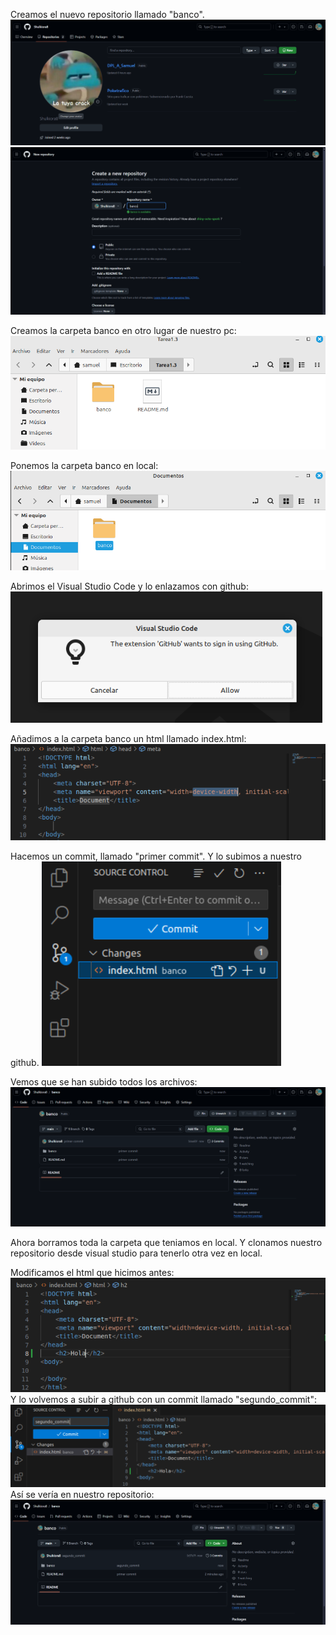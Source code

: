 Creamos el nuevo repositorio llamado "banco".
![](/Fotos/tarea1_3/1.png)
![](/Fotos/tarea1_3/2.png)

Creamos la carpeta banco en otro lugar de nuestro pc:
![](/Fotos/tarea1_3/3.png)

Ponemos la carpeta banco en local:
![](/Fotos/tarea1_3/4.png)

Abrimos el Visual Studio Code y lo enlazamos con github:
![](/Fotos/tarea1_3/5.png)

Añadimos a la carpeta banco un html llamado index.html:
![](/Fotos/tarea1_3/6.png)

Hacemos un commit, llamado "primer commit". Y lo subimos a nuestro github.
![](/Fotos/tarea1_3/7.png)

Vemos que se han subido todos los archivos:
![](/Fotos/tarea1_3/13.png)

Ahora borramos toda la carpeta que teniamos en local.
Y clonamos nuestro repositorio desde visual studio para tenerlo otra vez en local.

Modificamos el html que hicimos antes:
![](/Fotos/tarea1_3/9.png)
Y lo volvemos a subir a github con un commit llamado "segundo_commit":
![](/Fotos/tarea1_3/10.png)
Así se vería en nuestro repositorio:
![](/Fotos/tarea1_3/12.png)
